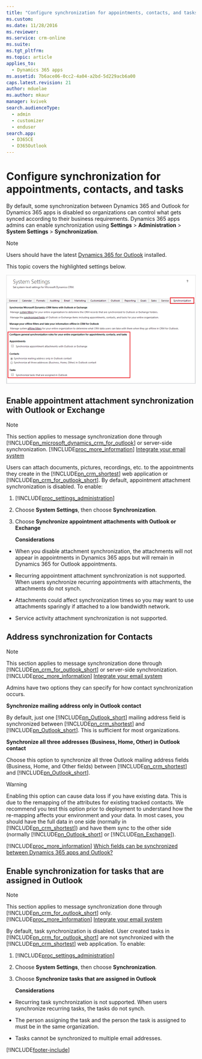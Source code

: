 ```yaml
---
title: "Configure synchronization for appointments, contacts, and tasks | MicrosoftDocs"
ms.custom:
ms.date: 11/28/2016
ms.reviewer:
ms.service: crm-online
ms.suite:
ms.tgt_pltfrm:
ms.topic: article
applies_to: 
  - Dynamics 365 apps 
ms.assetid: 7b6ace06-0cc2-4a04-a2bd-5d229acb6a00
caps.latest.revision: 21
author: mduelae
ms.author: mkaur
manager: kvivek
search.audienceType:
  - admin
  - customizer
  - enduser
search.app:
  - D365CE
  - D365Outlook
---
```

# Configure synchronization for appointments, contacts, and tasks
By default, some synchronization between Dynamics 365 and Outlook for Dynamics 365 apps is disabled so organizations can control what gets synced according to their business requirements. Dynamics 365 apps admins can enable synchronization using **Settings** > **Administration** > **System Settings** > **Synchronization**.  
  
> [!NOTE]
>  Users should have the latest [Dynamics 365 for Outlook](https://go.microsoft.com/fwlink/?LinkID=690396) installed.

 This topic covers the highlighted settings below.

 ![System Settings Synchronization tab](../media/crm-itpro-systemsynctab.png "System Settings Synchronization tab")

## Enable appointment attachment synchronization with Outlook or Exchange

> [!NOTE]
>  This section applies to message synchronization done through [!INCLUDE[pn_microsoft_dynamics_crm_for_outlook](../../includes/pn-microsoft-dynamics-crm-for-outlook.md)] or server-side synchronization. [!INCLUDE[proc_more_information](../../includes/proc-more-information.md)] [Integrate your email system](../../admin/integrate-synchronize-your-email-system.md) 
  
 Users can attach documents, pictures, recordings, etc. to the appointments they create in the [!INCLUDE[pn_crm_shortest](../../includes/pn-crm-shortest.md)] web application or [!INCLUDE[pn_crm_for_outlook_short](../../includes/pn-crm-for-outlook-short.md)]. By default, appointment attachment synchronization is disabled. To enable:  
  
1. [!INCLUDE[proc_settings_administration](../../includes/proc-settings-administration.md)]  
  
2. Choose **System Settings**, then choose **Synchronization**.  
  
3. Choose **Synchronize appointment attachments with Outlook or Exchange**  
  
   **Considerations**  
  
-   When you disable attachment synchronization, the attachments will not appear in appointments in Dynamics 365 apps but will remain in Dynamics 365 for Outlook appointments.  
  
-   Recurring appointment attachment synchronization is not supported. When users synchronize recurring appointments with attachments, the attachments do not synch.  
  
-   Attachments could affect synchronization times so you may want to use attachments sparingly if attached to a low bandwidth network.  
  
-   Service activity attachment synchronization is not supported.  
  
## Address synchronization for Contacts  
  
> [!NOTE]
>  This section applies to message synchronization done through [!INCLUDE[pn_crm_for_outlook_short](../../includes/pn-crm-for-outlook-short.md)] or server-side synchronization. [!INCLUDE[proc_more_information](../../includes/proc-more-information.md)] [Integrate your email system](../../admin/integrate-synchronize-your-email-system.md)

 Admins have two options they can specify for how contact synchronization occurs.

 **Synchronize mailing address only in Outlook contact**

 By default, just one [!INCLUDE[pn_Outlook_short](../../includes/pn-outlook-short.md)] mailing address field is synchronized between [!INCLUDE[pn_crm_shortest](../../includes/pn-crm-shortest.md)] and [!INCLUDE[pn_Outlook_short](../../includes/pn-outlook-short.md)]. This is sufficient for most organizations.

 **Synchronize all three addresses (Business, Home, Other) in Outlook contact**

 Choose this option to synchronize all three Outlook mailing address fields (Business, Home, and Other fields) between [!INCLUDE[pn_crm_shortest](../../includes/pn-crm-shortest.md)] and [!INCLUDE[pn_Outlook_short](../../includes/pn-outlook-short.md)].

> [!WARNING]
>  Enabling this option can cause data loss if you have existing data. This is due to the remapping of the attributes for existing tracked contacts. We recommend you test this option prior to deployment to understand how the re-mapping affects your environment and your data. In most cases, you should have the full data in one side (normally in [!INCLUDE[pn_crm_shortest](../../includes/pn-crm-shortest.md)]) and have them sync to the other side (normally [!INCLUDE[pn_Outlook_short](../../includes/pn-outlook-short.md)] or [!INCLUDE[pn_Exchange](../../includes/pn-exchange.md)]).  
> 
>  [!INCLUDE[proc_more_information](../../includes/proc-more-information.md)] [Which fields can be synchronized between Dynamics 365 apps and Outlook?](which-fields-synchronized.md)
  
## Enable synchronization for tasks that are assigned in Outlook  
  
> [!NOTE]
>  This section applies to message synchronization done through [!INCLUDE[pn_crm_for_outlook_short](../../includes/pn-crm-for-outlook-short.md)] only. [!INCLUDE[proc_more_information](../../includes/proc-more-information.md)] [Integrate your email system](../../admin/integrate-synchronize-your-email-system.md)

 By default, task synchronization is disabled. User created tasks in [!INCLUDE[pn_crm_for_outlook_short](../../includes/pn-crm-for-outlook-short.md)] are not synchronized with the [!INCLUDE[pn_crm_shortest](../../includes/pn-crm-shortest.md)] web application. To enable:

1. [!INCLUDE[proc_settings_administration](../../includes/proc-settings-administration.md)]

2. Choose **System Settings**, then choose **Synchronization**.

3. Choose **Synchronize tasks that are assigned in Outlook**

   **Considerations**

-   Recurring task synchronization is not supported. When users synchronize recurring tasks, the tasks do not synch.

-   The person assigning the task and the person the task is assigned to must be in the same organization.

-   Tasks cannot be synchronized to multiple email addresses.



[!INCLUDE[footer-include](../../includes/footer-banner.md)]